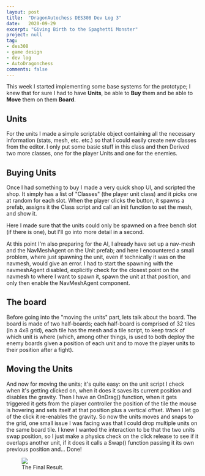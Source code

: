 ```yaml
---
layout: post
title:  "DragonAutochess DES308 Dev Log 3"
date:   2020-09-29
excerpt: "Giving Birth to the Spaghetti Monster"
project: null
tag:
- des308
- game design
- dev log
- AutoDragonchess
comments: false
---
```

This week I started implementing some base systems for the prototype; I knew that for sure I had to have __Units__, be able to __Buy__ them and be able to __Move__ them on them __Board__.

## Units

For the units I made a simple scriptable object containing all the necessary information (stats, mesh, etc. etc.) so that I could easily create new classes from the editor. I only put some basic stuff in this class and then Derived two more classes, one for the player Units and one for the enemies.

## Buying Units

Once I had something to buy I made a very quick shop UI, and scripted the shop. It simply has a list of "Classes" (the player unit class) and it picks one at random for each slot. 
When the player clicks the button, it spawns a prefab, assigns it the Class script and call an init function to set the mesh, and show it.

Here I made sure that the units could only be spawned on a free bench slot (if there is one), but I'll go into more detail in a second.

At this point I'm also preparing for the AI, I already have set up a nav-mesh and the NavMeshAgent on the Unit prefab; and here I encountered a small problem, where just spawning the unit, even if technically it was on the navmesh, would give an error. I had to start the spawning with the navmeshAgent disabled, explicitly check for the closest point on the navmesh to where I want to spawn it, spawn the unit at that position, and only then enable the NavMeshAgent component.

## The board

Before going into the "moving the units" part, lets talk about the board. The board is made of two half-boards; each half-board is comprised of 32 tiles (in a 4x8 grid), each tile has the mesh and a tile script, to keep track of which unit is where (which, among other things, is used to both deploy the enemy boards given a position of each unit and to move the player units to their position after a fight).

## Moving the Units
And now for moving the units; it's quite easy: on the unit script I check when it's getting clicked on, when it does it saves its current position and disables the gravity. Then I have an OnDrag() function, when it gets triggered it gets from the player controller the position of the tile the mouse is hovering and sets itself at that position plus a vertical offset. When I let go of the click it re-enables the gravity. So now the units moves and snaps to the grid, one small issue I was facing was that I could drop multiple units on the same board tile. I knew I wanted the interaction to be that the two units swap position, so I just make a physics check on the click release to see if it overlaps another unit, if it does it calls a Swap() function passing it its own previous position and... Done!

<figure>
    <a href="#"><img src="https://i.gyazo.com/9e6c26a0b7ba29b4061a14d0e5935ae8.gif"></a>
    <figcaption>The Final Result.</figcaption>
</figure>